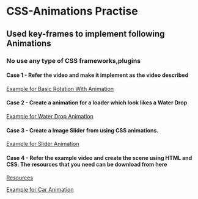 # CSS-Animations Practise
## Used key-frames to implement following Animations
### No use any type of CSS frameworks,plugins

#### Case 1 - Refer the video and make it implement as the video described

<a href="https://youtu.be/5oB5X7IARvQ" target="_blank"> Example for Basic Rotation With Animation </a>

#### Case 2 - Create a animation for a loader which look likes a Water Drop

<a href="https://youtu.be/HjdNIYts2Bk" target="_blank"> Example for Water Drop Animation </a>

#### Case 3 - Create a Image Slider from using CSS animations.

<a href="https://youtu.be/CXxMkZuSC1U" target="_blank"> Example for Slider Animation </a>

#### Case 4 - Refer the example video and create the scene using HTML and CSS. The resources that you need can be download from here

<a href="https://drive.google.com/file/d/1OCPnHBA5mwz-VjYTogYKw5DLDvvl2Q6F/view" target="_blank"> Resources </a>

<a href="https://www.youtube.com/watch?v=-jR0mhCpOMY" target="_blank"> Example for Car Animation </a>